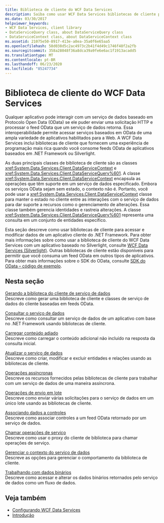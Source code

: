 ```yaml
---
title: Biblioteca de cliente do WCF Data Services
description: Saiba como usar WCF Data Services bibliotecas de cliente para acessar e alterar dados de um aplicativo cliente .NET Framework.
ms.date: 03/30/2017
helpviewer_keywords:
- WCF Data Services, client library
- DataServiceQuery class, about DataServiceQuery class
- DataServiceContext class, about DataServiceContext class
ms.assetid: 21075e50-8917-413e-a8ea-35a0f6e65aa5
ms.openlocfilehash: 58d038d5c2ac4973c2b41f4d49c1746f48f2a2fb
ms.sourcegitcommit: 358a28048f36a8dca39a9fe6e6ac1f1913acadd5
ms.translationtype: MT
ms.contentlocale: pt-BR
ms.lasthandoff: 06/23/2020
ms.locfileid: "85247734"
---
```

# <a name="wcf-data-services-client-library"></a>Biblioteca de cliente do WCF Data Services
Qualquer aplicativo pode interagir com um serviço de dados baseado em Protocolo Open Data (OData) se ele puder enviar uma solicitação HTTP e processar o feed OData que um serviço de dados retorna. Essa interoperabilidade permite acessar serviços baseados em OData de uma ampla variedade de aplicativos habilitados para a Web. A WCF Data Services inclui bibliotecas de cliente que fornecem uma experiência de programação mais rica quando você consome feeds OData de aplicativos baseados em .NET Framework ou Silverlight.  
  
 As duas principais classes de biblioteca de cliente são as classes <xref:System.Data.Services.Client.DataServiceContext> e <xref:System.Data.Services.Client.DataServiceQuery%601>. A classe <xref:System.Data.Services.Client.DataServiceContext> encapsula as operações que têm suporte em um serviço de dados especificado. Embora os serviços OData sejam sem estado, o contexto não é. Portanto, você pode usar a <xref:System.Data.Services.Client.DataServiceContext> classe para manter o estado no cliente entre as interações com o serviço de dados para dar suporte a recursos como o gerenciamento de alterações. Essa classe também gerencia identidades e rastreia alterações. A classe <xref:System.Data.Services.Client.DataServiceQuery%601> representa uma consulta em um conjunto de entidades específico.  
  
 Esta seção descreve como usar bibliotecas de cliente para acessar e modificar dados de um aplicativo cliente do .NET Framework. Para obter mais informações sobre como usar a biblioteca de cliente do WCF Data Services com um aplicativo baseado no Silverlight, consulte [WCF Data Services (Silverlight)](https://docs.microsoft.com/previous-versions/windows/silverlight/dotnet-windows-silverlight/cc838234(v%3dvs.95)). Outras bibliotecas de cliente estão disponíveis para permitir que você consuma um feed OData em outros tipos de aplicativos. Para obter mais informações sobre o SDK do OData, consulte [SDK do OData – código de exemplo](https://www.odata.org/ecosystem/#sdk).
  
## <a name="in-this-section"></a>Nesta seção  
 [Gerando a biblioteca do cliente de serviço de dados](generating-the-data-service-client-library-wcf-data-services.md)  
 Descreve como gerar uma biblioteca de cliente e classes de serviço de dados do cliente baseadas em feeds OData.  
  
 [Consultar o serviço de dados](querying-the-data-service-wcf-data-services.md)  
 Descreve como consultar um serviço de dados de um aplicativo com base no .NET Framework usando bibliotecas de cliente.  
  
 [Carregar conteúdo adiado](loading-deferred-content-wcf-data-services.md)  
 Descreve como carregar o conteúdo adicional não incluído na resposta da consulta inicial.  
  
 [Atualizar o serviço de dados](updating-the-data-service-wcf-data-services.md)  
 Descreve como criar, modificar e excluir entidades e relações usando as bibliotecas de cliente.  
  
 [Operações assíncronas](asynchronous-operations-wcf-data-services.md)  
 Descreve os recursos fornecidos pelas bibliotecas de cliente para trabalhar com um serviço de dados de uma maneira assíncrona.  
  
 [Operações de envio em lote](batching-operations-wcf-data-services.md)  
 Descreve como enviar várias solicitações para o serviço de dados em um único lote usando as bibliotecas de cliente.  
  
 [Associando dados a controles](binding-data-to-controls-wcf-data-services.md)  
 Descreve como associar controles a um feed OData retornado por um serviço de dados.  
  
 [Chamar operações de serviço](calling-service-operations-wcf-data-services.md)  
 Descreve como usar o proxy do cliente de biblioteca para chamar operações de serviço.  
  
 [Gerenciar o contexto do serviço de dados](managing-the-data-service-context-wcf-data-services.md)  
 Descreve as opções para gerenciar o comportamento da biblioteca de cliente.  
  
 [Trabalhando com dados binários](working-with-binary-data-wcf-data-services.md)  
 Descreve como acessar e alterar os dados binários retornados pelo serviço de dados como um fluxo de dados.  
  
## <a name="see-also"></a>Veja também

- [Configurando WCF Data Services](defining-wcf-data-services.md)
- [Introdução](getting-started-with-wcf-data-services.md)
